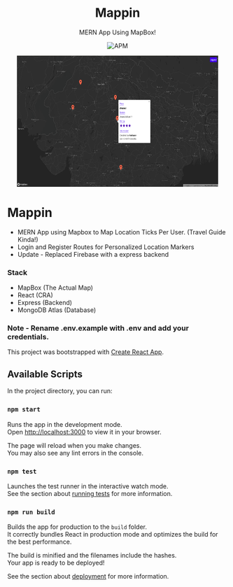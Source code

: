 <h1 align="center">Mappin</h1>
<p align="center">MERN App Using MapBox!</p>
<p align="center">
<img alt="APM" src="https://img.shields.io/apm/l/vim-mode">


<p align="center">
  <img width="460" height="300" src="picture.png">
</p>

# Mappin

- MERN App using Mapbox to Map Location Ticks Per User. (Travel Guide Kinda!)
- Login and Register Routes for Personalized Location Markers
- Update - Replaced Firebase with a express backend

### Stack
- MapBox (The Actual Map)
- React (CRA)
- Express (Backend)
- MongoDB Atlas (Database)

### Note - Rename .env.example with .env and add your credentials.

This project was bootstrapped with [Create React App](https://github.com/facebook/create-react-app).

## Available Scripts

In the project directory, you can run:

### `npm start`

Runs the app in the development mode.\
Open [http://localhost:3000](http://localhost:3000) to view it in your browser.

The page will reload when you make changes.\
You may also see any lint errors in the console.

### `npm test`

Launches the test runner in the interactive watch mode.\
See the section about [running tests](https://facebook.github.io/create-react-app/docs/running-tests) for more information.

### `npm run build`

Builds the app for production to the `build` folder.\
It correctly bundles React in production mode and optimizes the build for the best performance.

The build is minified and the filenames include the hashes.\
Your app is ready to be deployed!

See the section about [deployment](https://facebook.github.io/create-react-app/docs/deployment) for more information.
